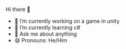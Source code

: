 Hi there 👋

<!--
**GreenBeanZ002/GreenBeanZ002** is a ✨ _special_ ✨ repository because its `README.md` (this file) appears on your GitHub profile.

Here are some ideas to get you started:

- 🔭 I’m currently working on a game in unity
- 🌱 I’m currently learning c#
- 💬 Ask me about anything
- 😄 Pronouns: He/Him
-->


- 🔭 I’m currently working on a game in unity
- 🌱 I’m currently learning c#
- 💬 Ask me about anything
- 😄 Pronouns: He/Him
